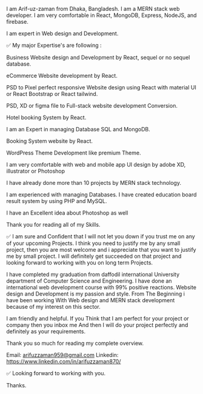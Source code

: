 I am Arif-uz-zaman from Dhaka, Bangladesh. I am a MERN stack web developer. I am very comfortable in React, MongoDB, Express, NodeJS, and firebase.

I am expert in Web design and Development.

✅ My major Expertise's are following :

Business Website design and Development by React, sequel or no sequel database.

eCommerce Website development by React.

PSD to Pixel perfect responsive Website design using React with material UI or React Bootstrap or React tailwind.

PSD, XD or figma file to Full-stack website development Conversion.

Hotel booking System by React.

I am an Expert in managing Database SQL and MongoDB.

Booking System website by React.

WordPress Theme Development like premium Theme.

I am very comfortable with web and mobile app UI design by adobe XD, illustrator or Photoshop

I have already done more than 10 projects by MERN stack technology.

I am experienced with managing Databases. I have created education board result system by using PHP and MySQL.

I have an Excellent idea about Photoshop as well

Thank you for reading all of my Skills.

✅ I am sure and Confident that I will not let you down if you trust me on any of your upcoming Projects. I think you need to justify me by any small project, then you are most welcome and i appreciate that you want to justify me by small project. I will definitely get succeeded on that project and looking forward to working with you on long term Projects.

I have completed my graduation from daffodil international University department of Computer Science and Engineering. I have done an international web development course with 99% positive reactions. Website design and Development is my passion and style. From The Beginning i have been working With Web design and MERN stack development because of my interest on this sector.

I am friendly and helpful. If you Think that I am perfect for your project or company then you inbox me And then I will do your project perfectly and definitely as your requirements.

Thank you so much for reading my complete overview.

Email: arifuzzaman959@gmail.com Linkedin: https://www.linkedin.com/in/arifuzzaman870/

✅ Looking forward to working with you.

Thanks.
